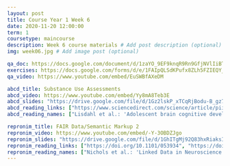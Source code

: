 ```yaml
---
layout: post
title: Course Year 1 Week 6
date: 2020-11-20 12:00:00
term: 1
coursetype: maincourse
description: Week 6 course materials # Add post description (optional)
img: week06.jpg # Add image post (optional)

qa_doc: https://docs.google.com/document/d/1zaYO_9EF9knqR9Rn9GfjNVlIiBTb81VhLGbT7Q5JptU/edit?usp=sharing
exercises: https://docs.google.com/forms/d/e/1FAIpQLSdKPufx8ZLh5FZIEQY_umbZxhW9sgeFqL1qS7uVnPjWPNXkfQ/viewform?usp=sf_link
qa_video: https://www.youtube.com/embed/EuSWBfAXeDM

abcd_title: Substance Use Assessments
abcd_video: https://www.youtube.com/embed/Yy8mA8Teb3E
abcd_slides: "https://drive.google.com/file/d/1Gz2lskP_xTCqRjBodu-B_gz73Yj51_jd/view?usp=sharing"
abcd_reading_links: ["https://www.sciencedirect.com/science/article/pii/S1878929317300890"]
abcd_reading_names: ["Lisdahl et al.: 'Adolescent brain cognitive development (ABCD) study: Overview of substance use assessment methods'"]

repronim_title: FAIR Data/Semantic Markup 2
repronim_video: https://www.youtube.com/embed/-Y-3OBDZJgo
repronim_slides: "https://drive.google.com/file/d/1GhITgMj92Q83hxRiaksIB-Wkcozh0_r-/view?usp=sharing"
repronim_reading_links: ["https://doi.org/10.1101/053934", "https://doi.org/10.1016/j.neuroimage.2013.05.094", "https://www.nature.com/articles/sdata201644", "https://bids.neuroimaging.io/"]
repronim_reading_names: ["Nichols et al.: 'Linked Data in Neuroscience: Applications, Benefits, and Challenges'", "Keator et al.: 'Towards structured sharing of raw and derived neuroimaging data across existing resources'", "Gorgolewski et al.: 'The brain imaging data structure, a format for organizing and describing outputs of neuroimaging experiments'", "The BIDS website"]
---
```

